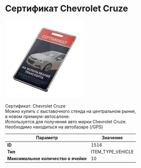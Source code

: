 # Сертификат Chevrolet Cruze

![Item Image](../img/1516.webp?raw=true)

Сертификат: Chevrolet Cruze<br>Можно купить с выставочного стенда на центральном рынке,<br>в новом премиум-автосалоне.<br>Используется для получения авто марки Chevrolet Cruze.<br>Необходимо находиться на автобазаре (/GPS)


| Параметр | Значение |
|----------|----------|
| **ID** | 1516 |
| **Тип** | ITEM_TYPE_VEHICLE |
| **Максимальное количество в ячейке** | 10 |

